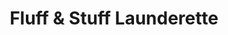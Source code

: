 ---
title: "Fluff & Stuff Launderette"
url: /bethlehem/fluff-und-stuff-launderette/
shop: Wäscherei
---